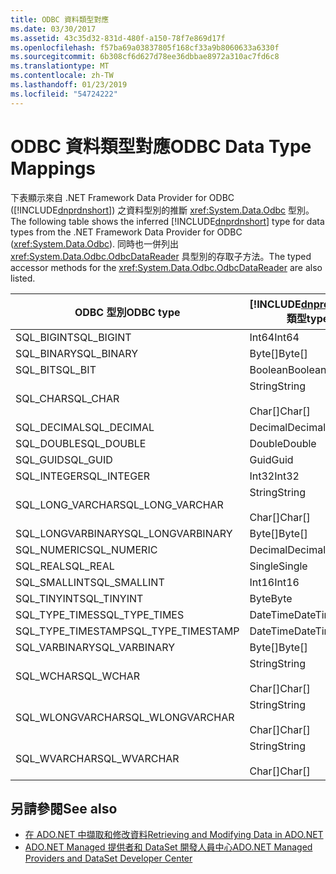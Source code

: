 ```yaml
---
title: ODBC 資料類型對應
ms.date: 03/30/2017
ms.assetid: 43c35d32-831d-480f-a150-78f7e869d17f
ms.openlocfilehash: f57ba69a03837805f168cf33a9b8060633a6330f
ms.sourcegitcommit: 6b308cf6d627d78ee36dbbae8972a310ac7fd6c8
ms.translationtype: MT
ms.contentlocale: zh-TW
ms.lasthandoff: 01/23/2019
ms.locfileid: "54724222"
---
```

# <a name="odbc-data-type-mappings"></a><span data-ttu-id="1ee16-102">ODBC 資料類型對應</span><span class="sxs-lookup"><span data-stu-id="1ee16-102">ODBC Data Type Mappings</span></span>
<span data-ttu-id="1ee16-103">下表顯示來自 .NET Framework Data Provider for ODBC ([!INCLUDE[dnprdnshort](../../../../includes/dnprdnshort-md.md)]) 之資料型別的推斷 <xref:System.Data.Odbc> 型別。</span><span class="sxs-lookup"><span data-stu-id="1ee16-103">The following table shows the inferred [!INCLUDE[dnprdnshort](../../../../includes/dnprdnshort-md.md)] type for data types from the .NET Framework Data Provider for ODBC (<xref:System.Data.Odbc>).</span></span> <span data-ttu-id="1ee16-104">同時也一併列出 <xref:System.Data.Odbc.OdbcDataReader> 具型別的存取子方法。</span><span class="sxs-lookup"><span data-stu-id="1ee16-104">The typed accessor methods for the <xref:System.Data.Odbc.OdbcDataReader> are also listed.</span></span>  
  
|<span data-ttu-id="1ee16-105">ODBC 型別</span><span class="sxs-lookup"><span data-stu-id="1ee16-105">ODBC type</span></span>|[!INCLUDE[dnprdnshort](../../../../includes/dnprdnshort-md.md)] <span data-ttu-id="1ee16-106">類型</span><span class="sxs-lookup"><span data-stu-id="1ee16-106">type</span></span>|[!INCLUDE[dnprdnshort](../../../../includes/dnprdnshort-md.md)] <span data-ttu-id="1ee16-107">具型別的存取子</span><span class="sxs-lookup"><span data-stu-id="1ee16-107">typed accessor</span></span>|  
|---------------|----------------------------------------------------------------------|--------------------------------------------------------------------------------|  
|<span data-ttu-id="1ee16-108">SQL_BIGINT</span><span class="sxs-lookup"><span data-stu-id="1ee16-108">SQL_BIGINT</span></span>|<span data-ttu-id="1ee16-109">Int64</span><span class="sxs-lookup"><span data-stu-id="1ee16-109">Int64</span></span>|<span data-ttu-id="1ee16-110">GetInt64()</span><span class="sxs-lookup"><span data-stu-id="1ee16-110">GetInt64()</span></span>|  
|<span data-ttu-id="1ee16-111">SQL_BINARY</span><span class="sxs-lookup"><span data-stu-id="1ee16-111">SQL_BINARY</span></span>|<span data-ttu-id="1ee16-112">Byte[]</span><span class="sxs-lookup"><span data-stu-id="1ee16-112">Byte[]</span></span>|<span data-ttu-id="1ee16-113">GetBytes()</span><span class="sxs-lookup"><span data-stu-id="1ee16-113">GetBytes()</span></span>|  
|<span data-ttu-id="1ee16-114">SQL_BIT</span><span class="sxs-lookup"><span data-stu-id="1ee16-114">SQL_BIT</span></span>|<span data-ttu-id="1ee16-115">Boolean</span><span class="sxs-lookup"><span data-stu-id="1ee16-115">Boolean</span></span>|<span data-ttu-id="1ee16-116">GetBoolean()</span><span class="sxs-lookup"><span data-stu-id="1ee16-116">GetBoolean()</span></span>|  
|<span data-ttu-id="1ee16-117">SQL_CHAR</span><span class="sxs-lookup"><span data-stu-id="1ee16-117">SQL_CHAR</span></span>|<span data-ttu-id="1ee16-118">String</span><span class="sxs-lookup"><span data-stu-id="1ee16-118">String</span></span><br /><br /> <span data-ttu-id="1ee16-119">Char[]</span><span class="sxs-lookup"><span data-stu-id="1ee16-119">Char[]</span></span>|<span data-ttu-id="1ee16-120">GetString()</span><span class="sxs-lookup"><span data-stu-id="1ee16-120">GetString()</span></span><br /><br /> <span data-ttu-id="1ee16-121">GetChars()</span><span class="sxs-lookup"><span data-stu-id="1ee16-121">GetChars()</span></span>|  
|<span data-ttu-id="1ee16-122">SQL_DECIMAL</span><span class="sxs-lookup"><span data-stu-id="1ee16-122">SQL_DECIMAL</span></span>|<span data-ttu-id="1ee16-123">Decimal</span><span class="sxs-lookup"><span data-stu-id="1ee16-123">Decimal</span></span>|<span data-ttu-id="1ee16-124">GetDecimal()</span><span class="sxs-lookup"><span data-stu-id="1ee16-124">GetDecimal()</span></span>|  
|<span data-ttu-id="1ee16-125">SQL_DOUBLE</span><span class="sxs-lookup"><span data-stu-id="1ee16-125">SQL_DOUBLE</span></span>|<span data-ttu-id="1ee16-126">Double</span><span class="sxs-lookup"><span data-stu-id="1ee16-126">Double</span></span>|<span data-ttu-id="1ee16-127">GetDouble()</span><span class="sxs-lookup"><span data-stu-id="1ee16-127">GetDouble()</span></span>|  
|<span data-ttu-id="1ee16-128">SQL_GUID</span><span class="sxs-lookup"><span data-stu-id="1ee16-128">SQL_GUID</span></span>|<span data-ttu-id="1ee16-129">Guid</span><span class="sxs-lookup"><span data-stu-id="1ee16-129">Guid</span></span>|<span data-ttu-id="1ee16-130">GetGuid()</span><span class="sxs-lookup"><span data-stu-id="1ee16-130">GetGuid()</span></span>|  
|<span data-ttu-id="1ee16-131">SQL_INTEGER</span><span class="sxs-lookup"><span data-stu-id="1ee16-131">SQL_INTEGER</span></span>|<span data-ttu-id="1ee16-132">Int32</span><span class="sxs-lookup"><span data-stu-id="1ee16-132">Int32</span></span>|<span data-ttu-id="1ee16-133">GetInt32()</span><span class="sxs-lookup"><span data-stu-id="1ee16-133">GetInt32()</span></span>|  
|<span data-ttu-id="1ee16-134">SQL_LONG_VARCHAR</span><span class="sxs-lookup"><span data-stu-id="1ee16-134">SQL_LONG_VARCHAR</span></span>|<span data-ttu-id="1ee16-135">String</span><span class="sxs-lookup"><span data-stu-id="1ee16-135">String</span></span><br /><br /> <span data-ttu-id="1ee16-136">Char[]</span><span class="sxs-lookup"><span data-stu-id="1ee16-136">Char[]</span></span>|<span data-ttu-id="1ee16-137">GetString()</span><span class="sxs-lookup"><span data-stu-id="1ee16-137">GetString()</span></span><br /><br /> <span data-ttu-id="1ee16-138">GetChars()</span><span class="sxs-lookup"><span data-stu-id="1ee16-138">GetChars()</span></span>|  
|<span data-ttu-id="1ee16-139">SQL_LONGVARBINARY</span><span class="sxs-lookup"><span data-stu-id="1ee16-139">SQL_LONGVARBINARY</span></span>|<span data-ttu-id="1ee16-140">Byte[]</span><span class="sxs-lookup"><span data-stu-id="1ee16-140">Byte[]</span></span>|<span data-ttu-id="1ee16-141">GetBytes()</span><span class="sxs-lookup"><span data-stu-id="1ee16-141">GetBytes()</span></span>|  
|<span data-ttu-id="1ee16-142">SQL_NUMERIC</span><span class="sxs-lookup"><span data-stu-id="1ee16-142">SQL_NUMERIC</span></span>|<span data-ttu-id="1ee16-143">Decimal</span><span class="sxs-lookup"><span data-stu-id="1ee16-143">Decimal</span></span>|<span data-ttu-id="1ee16-144">GetDecimal()</span><span class="sxs-lookup"><span data-stu-id="1ee16-144">GetDecimal()</span></span>|  
|<span data-ttu-id="1ee16-145">SQL_REAL</span><span class="sxs-lookup"><span data-stu-id="1ee16-145">SQL_REAL</span></span>|<span data-ttu-id="1ee16-146">Single</span><span class="sxs-lookup"><span data-stu-id="1ee16-146">Single</span></span>|<span data-ttu-id="1ee16-147">GetFloat()</span><span class="sxs-lookup"><span data-stu-id="1ee16-147">GetFloat()</span></span>|  
|<span data-ttu-id="1ee16-148">SQL_SMALLINT</span><span class="sxs-lookup"><span data-stu-id="1ee16-148">SQL_SMALLINT</span></span>|<span data-ttu-id="1ee16-149">Int16</span><span class="sxs-lookup"><span data-stu-id="1ee16-149">Int16</span></span>|<span data-ttu-id="1ee16-150">GetInt16()</span><span class="sxs-lookup"><span data-stu-id="1ee16-150">GetInt16()</span></span>|  
|<span data-ttu-id="1ee16-151">SQL_TINYINT</span><span class="sxs-lookup"><span data-stu-id="1ee16-151">SQL_TINYINT</span></span>|<span data-ttu-id="1ee16-152">Byte</span><span class="sxs-lookup"><span data-stu-id="1ee16-152">Byte</span></span>|<span data-ttu-id="1ee16-153">GetByte()</span><span class="sxs-lookup"><span data-stu-id="1ee16-153">GetByte()</span></span>|  
|<span data-ttu-id="1ee16-154">SQL_TYPE_TIMES</span><span class="sxs-lookup"><span data-stu-id="1ee16-154">SQL_TYPE_TIMES</span></span>|<span data-ttu-id="1ee16-155">DateTime</span><span class="sxs-lookup"><span data-stu-id="1ee16-155">DateTime</span></span>|<span data-ttu-id="1ee16-156">GetDateTime()</span><span class="sxs-lookup"><span data-stu-id="1ee16-156">GetDateTime()</span></span>|  
|<span data-ttu-id="1ee16-157">SQL_TYPE_TIMESTAMP</span><span class="sxs-lookup"><span data-stu-id="1ee16-157">SQL_TYPE_TIMESTAMP</span></span>|<span data-ttu-id="1ee16-158">DateTime</span><span class="sxs-lookup"><span data-stu-id="1ee16-158">DateTime</span></span>|<span data-ttu-id="1ee16-159">GetDateTime()</span><span class="sxs-lookup"><span data-stu-id="1ee16-159">GetDateTime()</span></span>|  
|<span data-ttu-id="1ee16-160">SQL_VARBINARY</span><span class="sxs-lookup"><span data-stu-id="1ee16-160">SQL_VARBINARY</span></span>|<span data-ttu-id="1ee16-161">Byte[]</span><span class="sxs-lookup"><span data-stu-id="1ee16-161">Byte[]</span></span>|<span data-ttu-id="1ee16-162">GetBytes()</span><span class="sxs-lookup"><span data-stu-id="1ee16-162">GetBytes()</span></span>|  
|<span data-ttu-id="1ee16-163">SQL_WCHAR</span><span class="sxs-lookup"><span data-stu-id="1ee16-163">SQL_WCHAR</span></span>|<span data-ttu-id="1ee16-164">String</span><span class="sxs-lookup"><span data-stu-id="1ee16-164">String</span></span><br /><br /> <span data-ttu-id="1ee16-165">Char[]</span><span class="sxs-lookup"><span data-stu-id="1ee16-165">Char[]</span></span>|<span data-ttu-id="1ee16-166">GetString()</span><span class="sxs-lookup"><span data-stu-id="1ee16-166">GetString()</span></span><br /><br /> <span data-ttu-id="1ee16-167">GetChars()</span><span class="sxs-lookup"><span data-stu-id="1ee16-167">GetChars()</span></span>|  
|<span data-ttu-id="1ee16-168">SQL_WLONGVARCHAR</span><span class="sxs-lookup"><span data-stu-id="1ee16-168">SQL_WLONGVARCHAR</span></span>|<span data-ttu-id="1ee16-169">String</span><span class="sxs-lookup"><span data-stu-id="1ee16-169">String</span></span><br /><br /> <span data-ttu-id="1ee16-170">Char[]</span><span class="sxs-lookup"><span data-stu-id="1ee16-170">Char[]</span></span>|<span data-ttu-id="1ee16-171">GetString()</span><span class="sxs-lookup"><span data-stu-id="1ee16-171">GetString()</span></span><br /><br /> <span data-ttu-id="1ee16-172">GetChars()</span><span class="sxs-lookup"><span data-stu-id="1ee16-172">GetChars()</span></span>|  
|<span data-ttu-id="1ee16-173">SQL_WVARCHAR</span><span class="sxs-lookup"><span data-stu-id="1ee16-173">SQL_WVARCHAR</span></span>|<span data-ttu-id="1ee16-174">String</span><span class="sxs-lookup"><span data-stu-id="1ee16-174">String</span></span><br /><br /> <span data-ttu-id="1ee16-175">Char[]</span><span class="sxs-lookup"><span data-stu-id="1ee16-175">Char[]</span></span>|<span data-ttu-id="1ee16-176">GetString()</span><span class="sxs-lookup"><span data-stu-id="1ee16-176">GetString()</span></span><br /><br /> <span data-ttu-id="1ee16-177">GetChars()</span><span class="sxs-lookup"><span data-stu-id="1ee16-177">GetChars()</span></span>|  
  
## <a name="see-also"></a><span data-ttu-id="1ee16-178">另請參閱</span><span class="sxs-lookup"><span data-stu-id="1ee16-178">See also</span></span>
- [<span data-ttu-id="1ee16-179">在 ADO.NET 中擷取和修改資料</span><span class="sxs-lookup"><span data-stu-id="1ee16-179">Retrieving and Modifying Data in ADO.NET</span></span>](../../../../docs/framework/data/adonet/retrieving-and-modifying-data.md)
- [<span data-ttu-id="1ee16-180">ADO.NET Managed 提供者和 DataSet 開發人員中心</span><span class="sxs-lookup"><span data-stu-id="1ee16-180">ADO.NET Managed Providers and DataSet Developer Center</span></span>](https://go.microsoft.com/fwlink/?LinkId=217917)
